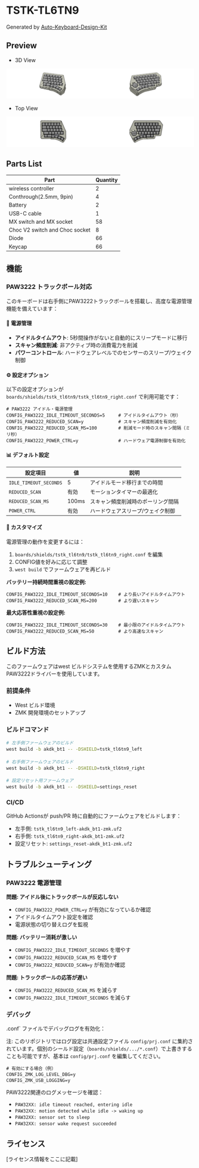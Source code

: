 # TSTK-TL6TN9

Generated by [Auto-Keyboard-Design-Kit](https://auto-kdk.pages.dev/)

## Preview

- 3D View

![Case Preview](images/TSTK-TL6TN9-case-preview.png)

- Top View

![Top View](images/TSTK-TL6TN9-top-view.png)

## Parts List

|Part|Quantity|
|---|---|
|wireless controller|2|
|Conthrough(2.5mm, 9pin)|4|
|Battery|2|
USB-C cable|1|
|MX switch and MX socket|58|
|Choc V2 switch and Choc socket|8|
|Diode|66|
|Keycap|66|

## 機能

### PAW3222 トラックボール対応

このキーボードは右手側にPAW3222トラックボールを搭載し、高度な電源管理機能を備えています：

#### 🔋 電源管理
- **アイドルタイムアウト**: 5秒間操作がないと自動的にスリープモードに移行
- **スキャン頻度削減**: 非アクティブ時の消費電力を削減  
- **パワーコントロール**: ハードウェアレベルでのセンサーのスリープ/ウェイク制御

#### ⚙️ 設定オプション

以下の設定オプションが `boards/shields/tstk_tl6tn9/tstk_tl6tn9_right.conf` で利用可能です：

```properties
# PAW3222 アイドル・電源管理
CONFIG_PAW3222_IDLE_TIMEOUT_SECONDS=5     # アイドルタイムアウト（秒）
CONFIG_PAW3222_REDUCED_SCAN=y             # スキャン頻度削減を有効化
CONFIG_PAW3222_REDUCED_SCAN_MS=100        # 削減モード時のスキャン間隔（ミリ秒）
CONFIG_PAW3222_POWER_CTRL=y               # ハードウェア電源制御を有効化
```

#### 📊 デフォルト設定

| 設定項目 | 値 | 説明 |
|---------|-------|-------------|
| `IDLE_TIMEOUT_SECONDS` | 5 | アイドルモード移行までの時間 |
| `REDUCED_SCAN` | 有効 | モーションタイマーの最適化 |
| `REDUCED_SCAN_MS` | 100ms | スキャン頻度削減時のポーリング間隔 |
| `POWER_CTRL` | 有効 | ハードウェアスリープ/ウェイク制御 |

#### 🔧 カスタマイズ

電源管理の動作を変更するには：

1. `boards/shields/tstk_tl6tn9/tstk_tl6tn9_right.conf` を編集
2. CONFIG値を好みに応じて調整
3. `west build` でファームウェアを再ビルド

**バッテリー持続時間重視の設定例:**
```properties
CONFIG_PAW3222_IDLE_TIMEOUT_SECONDS=10    # より長いアイドルタイムアウト
CONFIG_PAW3222_REDUCED_SCAN_MS=200        # より遅いスキャン
```

**最大応答性重視の設定例:**
```properties
CONFIG_PAW3222_IDLE_TIMEOUT_SECONDS=30    # 最小限のアイドルタイムアウト
CONFIG_PAW3222_REDUCED_SCAN_MS=50         # より高速なスキャン
```

## ビルド方法

このファームウェアはwest ビルドシステムを使用するZMKとカスタムPAW3222ドライバーを使用しています。

### 前提条件
- West ビルド環境
- ZMK 開発環境のセットアップ

### ビルドコマンド
```bash
# 左手側ファームウェアのビルド
west build -b akdk_bt1 -- -DSHIELD=tstk_tl6tn9_left

# 右手側ファームウェアのビルド
west build -b akdk_bt1 -- -DSHIELD=tstk_tl6tn9_right

# 設定リセット用ファームウェア
west build -b akdk_bt1 -- -DSHIELD=settings_reset
```

### CI/CD
GitHub Actionsが push/PR 時に自動的にファームウェアをビルドします：
- 左手側: `tstk_tl6tn9_left-akdk_bt1-zmk.uf2`
- 右手側: `tstk_tl6tn9_right-akdk_bt1-zmk.uf2`  
- 設定リセット: `settings_reset-akdk_bt1-zmk.uf2`

## トラブルシューティング

### PAW3222 電源管理

**問題: アイドル後にトラックボールが反応しない**
- `CONFIG_PAW3222_POWER_CTRL=y` が有効になっているか確認
- アイドルタイムアウト設定を確認
- 電源状態の切り替えログを監視

**問題: バッテリー消耗が激しい**
- `CONFIG_PAW3222_IDLE_TIMEOUT_SECONDS` を増やす
- `CONFIG_PAW3222_REDUCED_SCAN_MS` を増やす
- `CONFIG_PAW3222_REDUCED_SCAN=y` が有効か確認

**問題: トラックボールの応答が遅い**
- `CONFIG_PAW3222_REDUCED_SCAN_MS` を減らす
- `CONFIG_PAW3222_IDLE_TIMEOUT_SECONDS` を減らす

### デバッグ
.conf` ファイルでデバッグログを有効化：

注: このリポジトリではログ設定は共通設定ファイル `config/prj.conf` に集約されています。個別のシールド設定（`boards/shields/.../*.conf`）で上書きすることも可能ですが、基本は `config/prj.conf` を編集してください。

```properties
# 有効にする場合（例）
CONFIG_ZMK_LOG_LEVEL_DBG=y
CONFIG_ZMK_USB_LOGGING=y
```

PAW3222関連のログメッセージを確認：
- `PAW32XX: idle timeout reached, entering idle`
- `PAW32XX: motion detected while idle -> waking up`
- `PAW32XX: sensor set to sleep`
- `PAW32XX: sensor wake request succeeded`

## ライセンス

[ライセンス情報をここに記載]
